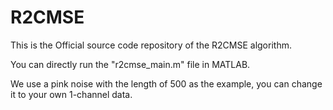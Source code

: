 # R2CMSE
This is the Official source code repository of the R2CMSE algorithm.

You can directly run the "r2cmse_main.m" file in MATLAB.

We use a pink noise with the length of 500 as the example, you can change it to your own 1-channel data.
